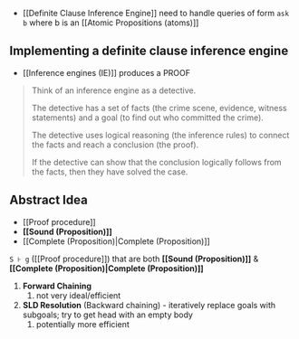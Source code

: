 - [[Definite Clause Inference Engine]] need to handle queries of form `ask b` where b is an [[Atomic Propositions (atoms)]]

## Implementing a definite clause inference engine
- [[Inference engines (IE)]] produces a PROOF
>Think of an inference engine as a detective. 
>
>The detective has a set of facts (the crime scene, evidence, witness statements) and a goal (to find out who committed the crime). 
>
>The detective uses logical reasoning (the inference rules) to connect the facts and reach a conclusion (the proof). 
>
>If the detective can show that the conclusion logically follows from the facts, then they have solved the case.


## Abstract Idea
- [[Proof procedure]]
- **[[Sound (Proposition)]]** 
- [[Complete (Proposition)|Complete (Proposition)]]

`S ⊦ g` ([[Proof procedure]]) that are both **[[Sound (Proposition)]]** & **[[Complete (Proposition)|Complete (Proposition)]]**

1. **Forward Chaining**
    1. not very ideal/efficient
2. **SLD Resolution** (Backward chaining) - iteratively replace goals with subgoals; try to get head with an empty body
    1. potentially more efficient